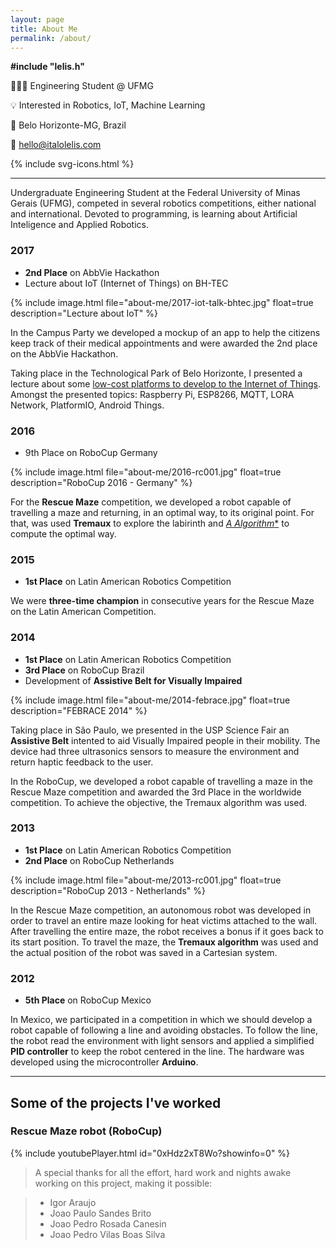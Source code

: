 ```yaml
---
layout: page
title: About Me
permalink: /about/
---
```


**\#include "lelis.h"**

👨🏻‍💻 Engineering Student @ UFMG

💡 Interested in Robotics, IoT, Machine Learning

📍 Belo Horizonte-MG, Brazil

📧 [hello@italolelis.com](mailto:hello@italolelis.com)

{% include svg-icons.html %}

---

Undergraduate Engineering Student at the Federal University of Minas Gerais (UFMG), competed in several robotics competitions, either national and international. Devoted to programming, is learning about Artificial Inteligence and Applied Robotics.

### 2017

* **2nd Place** on AbbVie Hackathon
* Lecture about IoT (Internet of Things) on BH-TEC

{% include image.html file="about-me/2017-iot-talk-bhtec.jpg" float=true description="Lecture about IoT" %}

In the Campus Party we developed a mockup of an app to help the citizens keep track of their medical appointments and were awarded the 2nd place on the AbbVie Hackathon.

Taking place in the Technological Park of Belo Horizonte, I presented a lecture about some [low-cost platforms to develop to the Internet of Things](https://www.slideshare.net/ItaloLelis1/novas-plataformas-de-baixo-custo-para-a-internet-das-coisas). Amongst the presented topics: Raspberry Pi, ESP8266, MQTT, LORA Network, PlatformIO, Android Things.

### 2016

* 9th Place on RoboCup Germany

{% include image.html file="about-me/2016-rc001.jpg" float=true description="RoboCup 2016 - Germany" %}

For the **Rescue Maze** competition, we developed a robot capable of travelling a maze and returning, in an optimal way, to its original point. For that, was used **Tremaux** to explore the labirinth and [**A* Algorithm**](https://italohdc.github.io/posts/maze-solving) to compute the optimal way.

### 2015

* **1st Place** on Latin American Robotics Competition

We were **three-time champion** in consecutive years for the Rescue Maze on the Latin American Competition.

### 2014

* **1st Place** on Latin American Robotics Competition
* **3rd Place** on RoboCup Brazil
* Development of **Assistive Belt for Visually Impaired**

{% include image.html file="about-me/2014-febrace.jpg" float=true description="FEBRACE 2014" %}

Taking place in São Paulo, we presented in the USP Science Fair an **Assistive Belt** intented to aid Visually Impaired people in their mobility. The device had three ultrasonics sensors to measure the environment and return haptic feedback to the user.

In the RoboCup, we developed a robot capable of travelling a maze in the Rescue Maze competition and awarded the 3rd Place in the worldwide competition. To achieve the objective, the Tremaux algorithm was used.

### 2013

* **1st Place** on Latin American Robotics Competition
* **2nd Place** on RoboCup Netherlands

{% include image.html file="about-me/2013-rc001.jpg" float=true description="RoboCup 2013 - Netherlands" %}

In the Rescue Maze competition, an autonomous robot was developed in order to travel an entire maze looking for heat victims attached to the wall. After travelling the entire maze, the robot receives a bonus if it goes back to its start position. To travel the maze, the **Tremaux algorithm** was used and the actual position of the robot was saved in a Cartesian system.

### 2012

* **5th Place** on RoboCup Mexico

In Mexico, we participated in a competition in which we should develop a robot capable of following a line and avoiding obstacles. To follow the line, the robot read the environment with light sensors and applied a simplified **PID controller** to keep the robot centered in the line. The hardware was developed using the microcontroller **Arduino**.

<!-- {% include image.html file="about-me/2012-rc001.jpg" description="RoboCup 2012 - Mexico" %} -->

---

## Some of the projects I've worked

### Rescue Maze robot (RoboCup)

{% include youtubePlayer.html id="0xHdz2xT8Wo?showinfo=0" %}

>A special thanks for all the effort, hard work and nights awake working on this project, making it possible:
<!-- Unfortunately, I can't acknowledge everyone in plain text, as this page would get very big and messy. But I would like to thank everyone that somehow contributed to this project with this easter egg ;) -->
<!-- >- Andrique Figueiredo Amorim -->
<!-- >- Daniel Hymer dos Santos Frota -->
<!-- >- Hugo Santos Dias -->
>- Igor Araujo
>- Joao Paulo Sandes Brito
>- Joao Pedro Rosada Canesin
>- Joao Pedro Vilas Boas Silva
<!-- >- Luiz Victor Fonseca Brasil -->
<!-- >- Luisa Silva Oliveira -->
<!-- >- Marilia de Mello Amorim Novais e Silva -->
